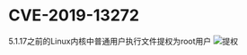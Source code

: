 # CVE-2019-13272
5.1.17之前的Linux内核中普通用户执行文件提权为root用户
![提权](https://github.com/Huandtx/CVE-2019-13272/blob/master/huandtx.png)
